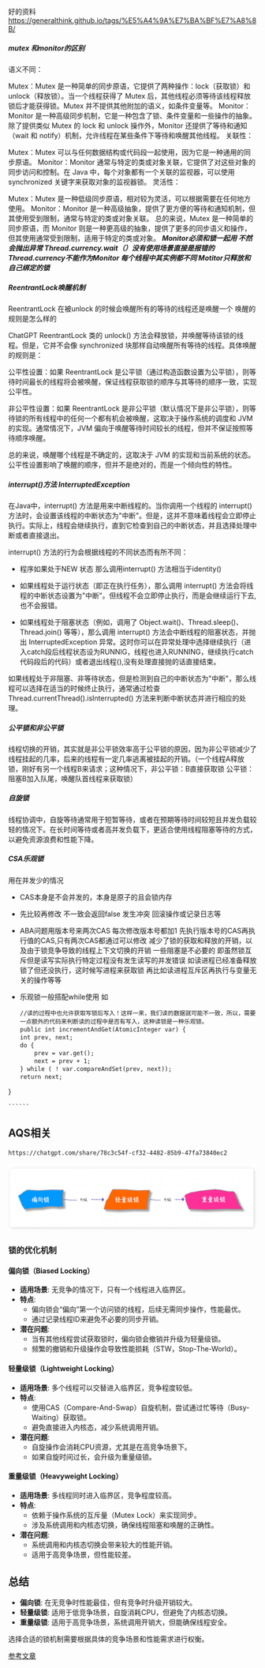 好的资料
https://generalthink.github.io/tags/%E5%A4%9A%E7%BA%BF%E7%A8%8B/

##### mutex 和monitor的区别

语义不同：

Mutex：Mutex 是一种简单的同步原语，它提供了两种操作：lock（获取锁）和 unlock（释放锁）。当一个线程获得了 Mutex 后，其他线程必须等待该线程释放锁后才能获得锁。Mutex 并不提供其他附加的语义，如条件变量等。
Monitor：Monitor 是一种高级同步机制，它是一种包含了锁、条件变量和一些操作的抽象。除了提供类似 Mutex 的 lock 和 unlock 操作外，Monitor 还提供了等待和通知（wait 和 notify）机制，允许线程在某些条件下等待和唤醒其他线程。
关联性：

Mutex：Mutex 可以与任何数据结构或代码段一起使用，因为它是一种通用的同步原语。
Monitor：Monitor 通常与特定的类或对象关联，它提供了对这些对象的同步访问和控制。在 Java 中，每个对象都有一个关联的监视器，可以使用 synchronized 关键字来获取对象的监视器锁。
灵活性：

Mutex：Mutex 是一种低级同步原语，相对较为灵活，可以根据需要在任何地方使用。
Monitor：Monitor 是一种高级抽象，提供了更方便的等待和通知机制，但其使用受到限制，通常与特定的类或对象关联。
总的来说，Mutex 是一种简单的同步原语，而 Monitor 则是一种更高级的抽象，提供了更多的同步语义和操作，但其使用通常受到限制，适用于特定的类或对象。
 ***Monitor必须和锁一起用 不然会抛出异常 Thread.currency.wait（）没有使用场景直接是报错的 Thread.currency不能作为Monitor 每个线程中其实例都不同 Motitor只释放和自己绑定的锁***

#####   ReentrantLock唤醒机制 
ReentrantLock 在被unlock 的时候会唤醒所有的等待的线程还是唤醒一个 唤醒的规则是怎么样的

ChatGPT
ReentrantLock 类的 unlock() 方法会释放锁，并唤醒等待该锁的线程。但是，它并不会像 synchronized 块那样自动唤醒所有等待的线程。具体唤醒的规则是：

公平性设置：如果 ReentrantLock 是公平锁（通过构造函数设置为公平锁），则等待时间最长的线程将会被唤醒，保证线程获取锁的顺序与其等待的顺序一致，实现公平性。

非公平性设置：如果 ReentrantLock 是非公平锁（默认情况下是非公平锁），则等待锁的所有线程中的任何一个都有机会被唤醒，这取决于操作系统的调度和 JVM 的实现。通常情况下，JVM 偏向于唤醒等待时间较长的线程，但并不保证按照等待顺序唤醒。

总的来说，唤醒哪个线程是不确定的，这取决于 JVM 的实现和当前系统的状态。公平性设置影响了唤醒的顺序，但并不是绝对的，而是一个倾向性的特性。

##### interrupt()方法 InterruptedException
在Java中，interrupt() 方法是用来中断线程的。当你调用一个线程的 interrupt() 方法时，会设置该线程的中断状态为"中断"。但是，这并不意味着线程会立即停止执行。实际上，线程会继续执行，直到它检查到自己的中断状态，并且选择处理中断或者直接退出。

interrupt() 方法的行为会根据线程的不同状态而有所不同：
* 程序如果处于NEW 状态 那么调用interrupt() 方法相当于identity()

* 如果线程处于运行状态（即正在执行任务），那么调用 interrupt() 方法会将线程的中断状态设置为"中断"。但线程不会立即停止执行，而是会继续运行下去,也不会报错。

* 如果线程处于阻塞状态（例如，调用了 Object.wait()、Thread.sleep()、Thread.join() 等等），那么调用 interrupt() 方法会中断线程的阻塞状态，并抛出 InterruptedException 异常。这时你可以在异常处理中选择继续执行（进入catch段后线程状态设为RUNNIG，线程也进入RUNNING，继续执行catch代码段后的代码）或者退出线程(),没有处理直接抛的话直接结束。

如果线程处于非阻塞、非等待状态，但是检测到自己的中断状态为"中断"，那么线程可以选择在适当的时候终止执行，通常通过检查 Thread.currentThread().isInterrupted() 方法来判断中断状态并进行相应的处理。

##### 公平锁和非公平锁
线程切换的开销，其实就是非公平锁效率高于公平锁的原因，因为非公平锁减少了线程挂起的几率，后来的线程有一定几率逃离被挂起的开销。（一个线程A释放锁，刚好有另一个线程B来请求；这种情况下，非公平锁：B直接获取锁 公平锁：阻塞B加入队尾，唤醒队首线程来获取锁）
##### 自旋锁
线程协调中，自旋等待通常用于短暂等待，或者在预期等待时间较短且并发负载较轻的情况下。在长时间等待或者高并发负载下，更适合使用线程阻塞等待的方式，以避免资源浪费和性能下降。

##### CSA乐观锁
用在并发少的情况
 * CAS本身是不会并发的，本身是原子的且会锁内存
 * 先比较再修改 不一致会返回false 发生冲突 回滚操作或记录日志等
 * ABA问题用版本号来两次CAS 每次修改版本号都加1 先执行版本号的CAS再执行值的CAS,只有两次CAS都通过可以修改
 减少了锁的获取和释放的开销，以及由于锁竞争导致的线程上下文切换的开销 一些阻塞是不必要的 即虽然锁互斥但是读写实际执行特定过程没有发生读写的并发错误 如读进程已经准备释放锁了但还没执行，这时候写进程来获取锁 再比如读进程互斥区再执行与变量无关的操作等等

 * 乐观锁一般搭配while使用  如 
    ``````
    //读的过程中也允许获取写锁后写入！这样一来，我们读的数据就可能不一致，所以，需要一点额外的代码来判断读的过程中是否有写入，这种读锁是一种乐观锁。
   public int incrementAndGet(AtomicInteger var) {
    int prev, next;
    do {
        prev = var.get();
        next = prev + 1;
    } while ( ! var.compareAndSet(prev, next));
    return next;
}

    ``````


## AQS相关
    https://chatgpt.com/share/78c3c54f-cf32-4482-85b9-47fa73840ec2


![三类锁](images/lock/image.png)

### 锁的优化机制

#### 偏向锁（Biased Locking）
- ​**适用场景**: 无竞争的情况下，只有一个线程进入临界区。
- ​**特点**: 
  - 偏向锁会“偏向”第一个访问锁的线程，后续无需同步操作，性能最优。
  - 通过记录线程ID来避免不必要的同步开销。
- ​**潜在问题**: 
  - 当有其他线程尝试获取锁时，偏向锁会撤销并升级为轻量级锁。
  - 频繁的撤销和升级操作会导致性能损耗（STW，Stop-The-World）。

#### 轻量级锁（Lightweight Locking）
- ​**适用场景**: 多个线程可以交替进入临界区，竞争程度较低。
- ​**特点**: 
  - 使用CAS（Compare-And-Swap）自旋机制，尝试通过忙等待（Busy-Waiting）获取锁。
  - 避免直接进入内核态，减少系统调用开销。
- ​**潜在问题**: 
  - 自旋操作会消耗CPU资源，尤其是在高竞争场景下。
  - 如果自旋时间过长，会升级为重量级锁。

#### 重量级锁（Heavyweight Locking）
- ​**适用场景**: 多线程同时进入临界区，竞争程度较高。
- ​**特点**: 
  - 依赖于操作系统的互斥量（Mutex Lock）来实现同步。
  - 涉及系统调用和内核态切换，确保线程阻塞和唤醒的正确性。
- ​**潜在问题**: 
  - 系统调用和内核态切换会带来较大的性能开销。
  - 适用于高竞争场景，但性能较差。

## 总结
- ​**偏向锁**: 在无竞争时性能最佳，但有竞争时升级开销较大。
- ​**轻量级锁**: 适用于低竞争场景，自旋消耗CPU，但避免了内核态切换。
- ​**重量级锁**: 适用于高竞争场景，系统调用开销大，但能确保线程安全。

选择合适的锁机制需要根据具体的竞争场景和性能需求进行权衡。

[参考文章](https://javabetter.cn/thread/pianxiangsuo.html#%E5%81%8F%E5%90%91%E9%94%81)